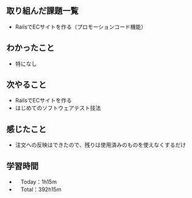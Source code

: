 ## 取り組んだ課題一覧
- RailsでECサイトを作る（プロモーションコード機能）
 
## わかったこと 
- 特になし
 
## 次やること
- RailsでECサイトを作る
- はじめてのソフトウェアテスト技法

## 感じたこと
- 注文への反映はできたので、残りは使用済みのものを使えなくするだけ
  
## 学習時間
- 　Today：1h15m
- 　Total：392h15m
